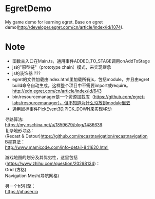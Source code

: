 # EgretDemo
My game demo for learning egret. Base on egret demo(http://developer.egret.com/cn/article/index/id/1074).

# Note

* 函数主入口在Main.ts，通用事件ADDED_TO_STAGE调用onAddToStage
* js的"原型链"（prototype chain）模式，来实现继承
* js的装饰器 ???
* egret的文件加载由index.html里加载所有js，包括module，并且由egret build命令自动生成。这样整个项目中不需要import或require。http://edn.egret.com/cn/article/index/id/643
* bin/resourcemanager是一个资源加载库（https://github.com/egret-labs/resourcemanager）。但不知道为什么没放到module里去
* 通用鼠标事件PickEvent3D.PICK_DOWN来实现移动

寻路算法:  
https://my.oschina.net/u/1859679/blog/1486636  
复杂地形寻路：  
(Recast & Detour)https://github.com/recastnavigation/recastnavigation  
B星算法：  
http://www.mamicode.com/info-detail-841620.html  


游戏地图的划分及其优劣性，这里包括(https://www.zhihu.com/question/20298134)：  
Grid (方格)  
Navigation Mesh(导航网格)  

另一个h5引擎：  
https://phaser.io

